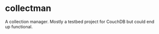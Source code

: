 collectman
==========

A collection manager. Mostly a testbed project for CouchDB but could end up functional.